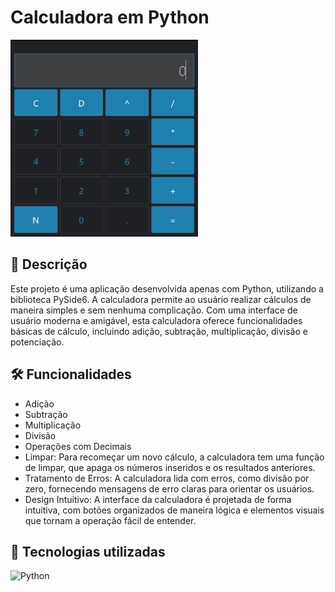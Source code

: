 # Calculadora em Python

![Calculadora](https://github.com/pedrody/portfolio/blob/main/assets/img/calculadora_python.png)

## 📖 Descrição
Este projeto é uma aplicação desenvolvida apenas com Python, utilizando a biblioteca PySide6. A calculadora permite ao usuário realizar cálculos de maneira simples e sem nenhuma complicação. Com uma interface de usuário moderna e amigável, esta calculadora oferece funcionalidades básicas de cálculo, incluindo adição, subtração, multiplicação, divisão e potenciação.
 
## 🛠️ Funcionalidades
- Adição
- Subtração
- Multiplicação
- Divisão
- Operações com Decimais
- Limpar: Para recomeçar um novo cálculo, a calculadora tem uma função de limpar, que apaga os números inseridos e os resultados anteriores.
- Tratamento de Erros: A calculadora lida com erros, como divisão por zero, fornecendo mensagens de erro claras para orientar os usuários.
- Design Intuitivo: A interface da calculadora é projetada de forma intuitiva, com botões organizados de maneira lógica e elementos visuais que tornam a operação fácil de entender.

## 📡 Tecnologias utilizadas
![Python](https://img.shields.io/badge/-Python-3776AB?logo=python&logoColor=white&style=for-the-badge)
